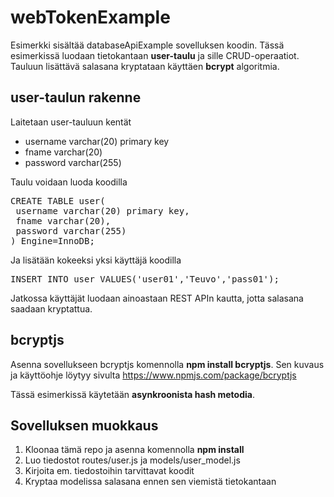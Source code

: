 # webTokenExample

Esimerkki sisältää databaseApiExample sovelluksen koodin. Tässä esimerkissä luodaan tietokantaan <b>user-taulu</b> ja sille CRUD-operaatiot. Tauluun lisättävä salasana kryptataan käyttäen <b>bcrypt</b> algoritmia.

## user-taulun rakenne

Laitetaan user-tauluun kentät
<ul>
<li>username varchar(20) primary key</li>
<li>fname varchar(20)</li>
<li>password varchar(255)</li>
</ul>

Taulu voidaan luoda koodilla
<pre>
CREATE TABLE user(
 username varchar(20) primary key,
 fname varchar(20),
 password varchar(255)
) Engine=InnoDB;
</pre>
Ja lisätään kokeeksi yksi käyttäjä koodilla 
<pre>
INSERT INTO user VALUES('user01','Teuvo','pass01');
</pre>
Jatkossa käyttäjät luodaan ainoastaan REST APIn kautta, jotta salasana saadaan kryptattua.

## bcryptjs

Asenna sovellukseen bcryptjs komennolla <b>npm install bcryptjs</b>.
Sen kuvaus ja käyttöohje löytyy sivulta https://www.npmjs.com/package/bcryptjs

Tässä esimerkissä käytetään <b>asynkroonista hash metodia</b>. 

## Sovelluksen muokkaus
<ol>
<li>Kloonaa tämä repo ja asenna komennolla <b>npm install</b></li>
<li>Luo tiedostot routes/user.js ja models/user_model.js</li>
<li>Kirjoita em. tiedostoihin tarvittavat koodit</li>
<li>Kryptaa modelissa salasana ennen sen viemistä tietokantaan</li>
</ol>